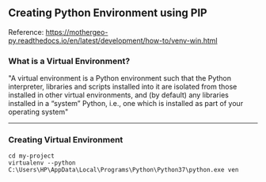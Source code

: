 ## Creating Python Environment using PIP

Reference: https://mothergeo-py.readthedocs.io/en/latest/development/how-to/venv-win.html

### What is a Virtual Environment?

"A virtual environment is a Python environment such that the Python interpreter, libraries and scripts installed into it are isolated from those installed in other virtual environments, and (by default) any libraries installed in a “system” Python, i.e., one which is installed as part of your operating system"

---

### Creating Virtual Environment

    cd my-project
    virtualenv --python C:\Users\HP\AppData\Local\Programs\Python\Python37\python.exe ven